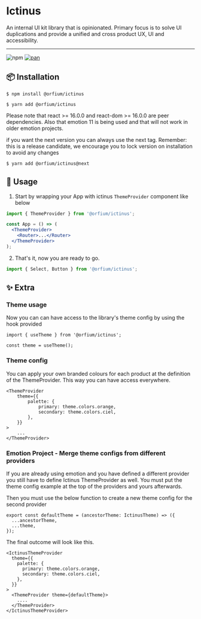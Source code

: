 # Ictinus

An internal UI kit library that is opinionated. Primary focus is to solve UI duplications and provide a unified and cross product UX, UI and accessibility.

<hr />

![npm](https://img.shields.io/npm/v/@orfium/ictinus)
[![pan](https://github.com/Orfium/orfium-ictinus/workflows/CI/badge.svg)](https://github.com/Orfium/orfium-ictinus/actions)

## 📦 Installation

```text
$ npm install @orfium/ictinus
```

```text
$ yarn add @orfium/ictinus
```
Please note that react >= 16.0.0 and react-dom >= 16.0.0 are peer dependencies. Also that emotion 11 is being used and that
will not work in older emotion projects.

if you want the next version you can always use the next tag.
Remember: this is a release candidate, we encourage you to lock version on installation to avoid any changes

```text
$ yarn add @orfium/ictinus@next
```

## 🔨 Usage

1. Start by wrapping your App with ictinus `ThemeProvider` component like below

```jsx
import { ThemeProvider } from '@orfium/ictinus';

const App = () => (
  <ThemeProvider>
    <Router>...</Router>
  </ThemeProvider>
);
```

2.  That's it, now you are ready to go.

```js
import { Select, Button } from '@orfium/ictinus';
```

## ✨ Extra

### Theme usage

Now you can can have access to the library's theme config by using the hook provided

```
import { useTheme } from '@orfium/ictinus';

const theme = useTheme();
```

### Theme config

You can apply your own branded colours for each product at the definition of the ThemeProvider. This way you can have access everywhere.

```
<ThemeProvider
    theme={{
        palette: {
            primary: theme.colors.orange,
            secondary: theme.colors.ciel,
        },
    }}
>
    ...
</ThemeProvider>
```

### Emotion Project - Merge theme configs from different providers

If you are already using emotion and you have defined a different provider you still have to define Ictinus ThemeProvider as well. You must put the theme config example at the top of the providers and yours afterwards.

Then you must use the below function to create a new theme config for the second provider

```
export const defaultTheme = (ancestorTheme: IctinusTheme) => ({
  ...ancestorTheme,
  ...theme,
});
```

The final outcome will look like this.

```
<IctinusThemeProvider
  theme={{
    palette: {
      primary: theme.colors.orange,
      secondary: theme.colors.ciel,
    },
  }}
>
  <ThemeProvider theme={defaultTheme}>
    ....
  </ThemeProvider>
</IctinusThemeProvider>
```
